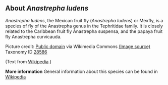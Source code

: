 **About *Anastrepha ludens***
-------------------------
*Anastrepha ludens*, the Mexican fruit fly (*Anastrepha ludens*) or 
Mexfly, is a species of fly of the Anastrepha genus in the Tephritidae 
family. It is closely related to the Caribbean fruit fly Anastrepha 
suspensa, and the papaya fruit fly Anastrepha curvicauda.


Picture credit: [Public domain](https://commons.wikimedia.org/wiki/Main_Page) via Wikimedia Commons [(Image source)](https://en.wikipedia.org/wiki/File:Anastrepha_ludens_1322089.jpg)
Taxonomy ID [28586](https://www.uniprot.org/taxonomy/28586)

(Text from [Wikipedia](https://en.wikipedia.org/).)

**More information**
General information about this species can be found in [Wikipedia](https://en.wikipedia.org/wiki/Anastrepha_ludens)
